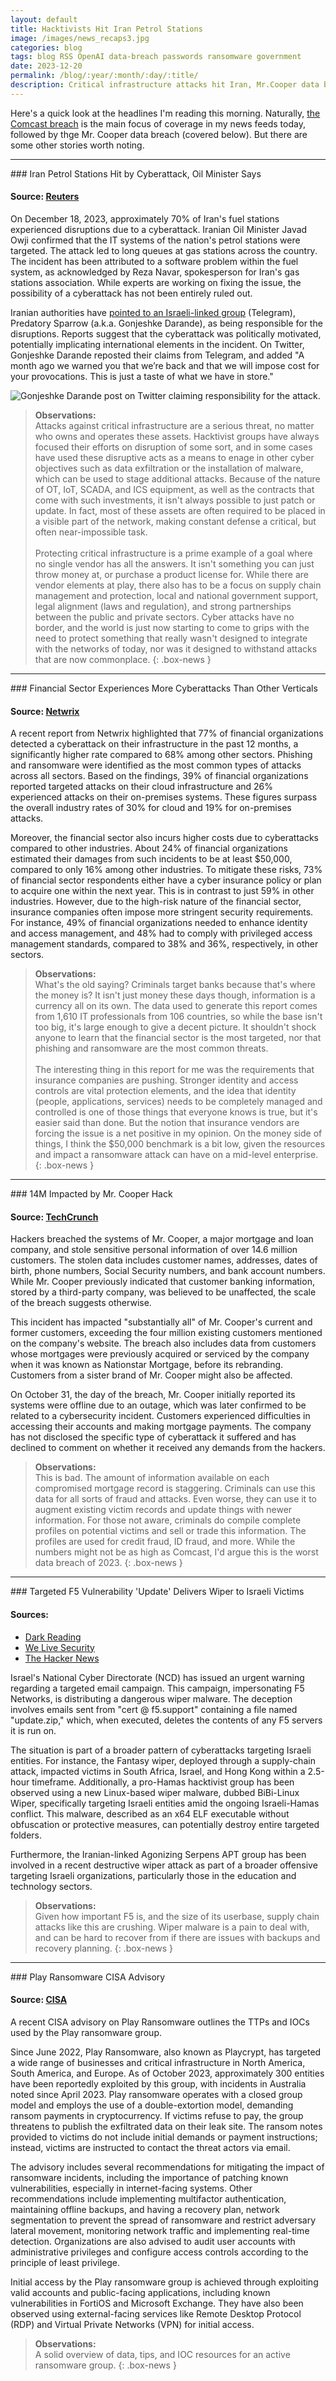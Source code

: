 ```yaml
---
layout: default
title: Hacktivists Hit Iran Petrol Stations
image: /images/news_recaps3.jpg
categories: blog
tags: blog RSS OpenAI data-breach passwords ransomware government
date: 2023-12-20
permalink: /blog/:year/:month/:day/:title/
description: Critical infrastructure attacks hit Iran, Mr.Cooper data breach likely the worst one of 2023.
---
```


Here's a quick look at the headlines I'm reading this morning. Naturally, [the Comcast breach](https://technicaloutcast.com/blog/2023/12/19/The-RSS-Archives-Xfinity-Data-Breach) is the main focus of coverage in my news feeds today, followed by thge Mr. Cooper data breach (covered below). But there are some other stories worth noting.

<hr>
### Iran Petrol Stations Hit by Cyberattack, Oil Minister Says

#### Source: [Reuters](https://www.reuters.com/world/middle-east/iran-petrol-stations-hit-by-cyberattack-oil-minister-says-2023-12-18/)

On December 18, 2023, approximately 70% of Iran's fuel stations experienced disruptions due to a cyberattack. Iranian Oil Minister Javad Owji confirmed that the IT systems of the nation's petrol stations were targeted. The attack led to long queues at gas stations across the country. The incident has been attributed to a software problem within the fuel system, as acknowledged by Reza Navar, spokesperson for Iran's gas stations association. While experts are working on fixing the issue, the possibility of a cyberattack has not been entirely ruled out.

Iranian authorities have [pointed to an Israeli-linked group](https://t.me/GonjeshkeDarandeOfficial/3) (Telegram), Predatory Sparrow (a.k.a. Gonjeshke Darande), as being responsible for the disruptions. Reports suggest that the cyberattack was politically motivated, potentially implicating international elements in the incident. On Twitter, Gonjeshke Darande reposted their claims from Telegram, and added "A month ago we warned you that we’re back and that we will impose cost for your provocations. This is just a taste of what we have in store."

![Gonjeshke Darande post on Twitter claiming responsibility for the attack.](https://technicaloutcast.com/images/post-images/RSS/GonjeshkeDarande.jpg)

>**Observations:**<br>
>Attacks against critical infrastructure are a serious threat, no matter who owns and operates these assets. Hacktivist groups have always focused their efforts on disruption of some sort, and in some cases have used these disruptive acts as a means to enage in other cyber objectives such as data exfiltration or the installation of malware, which can be used to stage additional attacks. Because of the nature of OT, IoT, SCADA, and ICS equipment, as well as the contracts that come with such investments, it isn't always possible to just patch or update. In fact, most of these assets are often required to be placed in a visible part of the network, making constant defense a critical, but often near-impossible task.
><br><br>
>Protecting critical infrastructure is a prime example of a goal where no single vendor has all the answers. It isn't something you can just throw money at, or purchase a product license for. While there are vendor elements at play, there also has to be a focus on supply chain management and protection, local and national government support, legal alignment (laws and regulation), and strong partnerships between the public and private sectors. Cyber attacks have no border, and the world is just now starting to come to grips with the need to protect something that really wasn't designed to integrate  with the networks of today, nor was it designed to withstand attacks that are now commonplace.
{: .box-news }

<hr>
### Financial Sector Experiences More Cyberattacks Than Other Verticals

#### Source: [Netwrix](https://www.netwrix.com/the-financial-sector-experiences-more-cyberattacks-than-other-verticals-and-those-incidents-result-in-costlier-outcomes.html)

A recent report from Netwrix highlighted that 77% of financial organizations detected a cyberattack on their infrastructure in the past 12 months, a significantly higher rate compared to 68% among other sectors. Phishing and ransomware were identified as the most common types of attacks across all sectors. Based on the findings, 39% of financial organizations reported targeted attacks on their cloud infrastructure and 26% experienced attacks on their on-premises systems. These figures surpass the overall industry rates of 30% for cloud and 19% for on-premises attacks.

Moreover, the financial sector also incurs higher costs due to cyberattacks compared to other industries. About 24% of financial organizations estimated their damages from such incidents to be at least $50,000, compared to only 16% among other industries. To mitigate these risks, 73% of financial sector respondents either have a cyber insurance policy or plan to acquire one within the next year. This is in contrast to just 59% in other industries. However, due to the high-risk nature of the financial sector, insurance companies often impose more stringent security requirements. For instance, 49% of financial organizations needed to enhance identity and access management, and 48% had to comply with privileged access management standards, compared to 38% and 36%, respectively, in other sectors.

>**Observations:**<br>
> What's the old saying? Criminals target banks because that's where the money is? It isn't just money these days though, information is a currency all on its own. The data used to generate this report comes from 1,610 IT professionals from 106 countries, so while the base isn't too big, it's large enough to give a decent picture. It shouldn't shock anyone to learn that the financial sector is the most targeted, nor that phishing and ransomware are the most common threats.
><br><br>
>The interesting thing  in this report for me was the requirements that insurance companies are pushing. Stronger identity and access controls are vital protection elements, and the idea that identity (people, applications, services) needs to be completely managed and controlled is one of those things that everyone knows is true, but it's easier said than done. But the notion that insurance vendors are forcing the issue is a net positive in my opinion. On the money side of things, I think the $50,000 benchmark is a bit low, given the resources and impact a ransomware attack can have on a mid-level enterprise.
{: .box-news }

<hr>
### 14M Impacted by Mr. Cooper Hack

#### Source: [TechCrunch](https://techcrunch.com/2023/12/18/mr-cooper-hackers-stole-personal-data-on-14-million-customers/)

Hackers breached the systems of Mr. Cooper, a major mortgage and loan company, and stole sensitive personal information of over 14.6 million customers. The stolen data includes customer names, addresses, dates of birth, phone numbers, Social Security numbers, and bank account numbers. While Mr. Cooper previously indicated that customer banking information, stored by a third-party company, was believed to be unaffected, the scale of the breach suggests otherwise.

This incident has impacted "substantially all" of Mr. Cooper's current and former customers, exceeding the four million existing customers mentioned on the company's website. The breach also includes data from customers whose mortgages were previously acquired or serviced by the company when it was known as Nationstar Mortgage, before its rebranding. Customers from a sister brand of Mr. Cooper might also be affected.

On October 31, the day of the breach, Mr. Cooper initially reported its systems were offline due to an outage, which was later confirmed to be related to a cybersecurity incident. Customers experienced difficulties in accessing their accounts and making mortgage payments. The company has not disclosed the specific type of cyberattack it suffered and has declined to comment on whether it received any demands from the hackers.
>**Observations:**<br>
> This is bad. The amount of information available on each compromised mortgage record is staggering. Criminals can use this data for all sorts of fraud and attacks. Even worse, they can use it to augment existing victim records and update things with newer information. For those not aware, criminals do compile complete profiles on potential victims and sell or trade this information. The profiles are used for credit fraud, ID fraud, and more. While the numbers might not be as high as Comcast, I'd argue this is the worst data breach of 2023.
{: .box-news }

<hr>
### Targeted F5 Vulnerability 'Update' Delivers Wiper to Israeli Victims

#### Sources:
- [Dark Reading](https://www.darkreading.com/cyberattacks-data-breaches/targeted-f5-vulnerability-update-delivers-wiper-israeli-victims)
- [We Live Security](https://www.welivesecurity.com/2022/12/07/fantasy-new-agrius-wiper-supply-chain-attack/)
- [The Hacker News](https://thehackernews.com/2023/10/pro-hamas-hacktivists-targeting-israeli.html)

Israel's National Cyber Directorate (NCD) has issued an urgent warning regarding a targeted email campaign. This campaign, impersonating F5 Networks, is distributing a dangerous wiper malware. The deception involves emails sent from "cert @ f5.support" containing a file named "update.zip," which, when executed, deletes the contents of any F5 servers it is run on.

The situation is part of a broader pattern of cyberattacks targeting Israeli entities. For instance, the Fantasy wiper, deployed through a supply-chain attack, impacted victims in South Africa, Israel, and Hong Kong within a 2.5-hour timeframe. Additionally, a pro-Hamas hacktivist group has been observed using a new Linux-based wiper malware, dubbed BiBi-Linux Wiper, specifically targeting Israeli entities amid the ongoing Israeli-Hamas conflict. This malware, described as an x64 ELF executable without obfuscation or protective measures, can potentially destroy entire targeted folders.

Furthermore, the Iranian-linked Agonizing Serpens APT group has been involved in a recent destructive wiper attack as part of a broader offensive targeting Israeli organizations, particularly those in the education and technology sectors.

>**Observations:**<br>
> Given how important F5 is, and the size of its userbase, supply chain attacks like this are crushing. Wiper malware is a pain to deal with, and can be hard to recover from if there are issues with backups and recovery planning.
{: .box-news }
<hr>
### Play Ransomware CISA Advisory

#### Source: [CISA](https://www.cisa.gov/news-events/cybersecurity-advisories/aa23-352a)

A recent CISA advisory on Play Ransomware outlines the TTPs and IOCs used by the Play ransomware group.

Since June 2022, Play Ransomware, also known as Playcrypt, has targeted a wide range of businesses and critical infrastructure in North America, South America, and Europe. As of October 2023, approximately 300 entities have been reportedly exploited by this group, with incidents in Australia noted since April 2023. Play ransomware operates with a closed group model and employs the use of a double-extortion model, demanding ransom payments in cryptocurrency. If victims refuse to pay, the group threatens to publish the exfiltrated data on their leak site. The ransom notes provided to victims do not include initial demands or payment instructions; instead, victims are instructed to contact the threat actors via email.

The advisory includes several recommendations for mitigating the impact of ransomware incidents, including the importance of patching known vulnerabilities, especially in internet-facing systems. Other recommendations include implementing multifactor authentication, maintaining offline backups, and having a recovery plan, network segmentation to prevent the spread of ransomware and restrict adversary lateral movement, monitoring network traffic and implementing real-time detection. Organizations are also advised to audit user accounts with administrative privileges and configure access controls according to the principle of least privilege.

Initial access by the Play ransomware group is achieved through exploiting valid accounts and public-facing applications, including known vulnerabilities in FortiOS and Microsoft Exchange. They have also been observed using external-facing services like Remote Desktop Protocol (RDP) and Virtual Private Networks (VPN) for initial access.
>**Observations:**<br>
> A solid overview of data, tips, and IOC resources for an active ransomware group.
{: .box-news }
